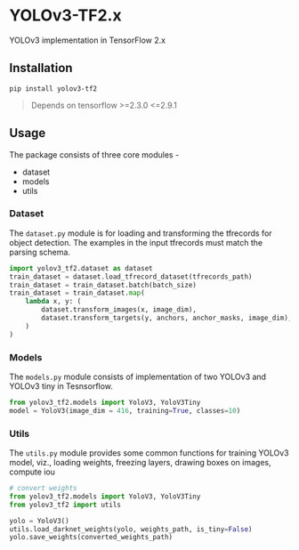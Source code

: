 # YOLOv3-TF2.x

YOLOv3 implementation in TensorFlow 2.x

## Installation

```
pip install yolov3-tf2
```

> Depends on tensorflow >=2.3.0 <=2.9.1

## Usage

The package consists of three core modules -

- dataset
- models
- utils

### Dataset

The `dataset.py` module is for loading and transforming the tfrecords for object detection. The examples in the input tfrecords must match the parsing schema.

```python
import yolov3_tf2.dataset as dataset
train_dataset = dataset.load_tfrecord_dataset(tfrecords_path)
train_dataset = train_dataset.batch(batch_size)
train_dataset = train_dataset.map(
    lambda x, y: (
        dataset.transform_images(x, image_dim),
        dataset.transform_targets(y, anchors, anchor_masks, image_dim),
    )
)
```

### Models

The `models.py` module consists of implementation of two YOLOv3 and YOLOv3 tiny in Tesnsorflow.

```python
from yolov3_tf2.models import YoloV3, YoloV3Tiny
model = YoloV3(image_dim = 416, training=True, classes=10)
```

### Utils

The `utils.py` module provides some common functions for training YOLOv3 model, viz., loading weights, freezing layers, drawing boxes on images, compute iou

```python
# convert weights 
from yolov3_tf2.models import YoloV3, YoloV3Tiny
from yolov3_tf2 import utils

yolo = YoloV3()
utils.load_darknet_weights(yolo, weights_path, is_tiny=False)
yolo.save_weights(converted_weights_path)
```